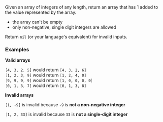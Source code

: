 <p>Given an array of integers of any length, return an array that has 1 added to the value represented by the array.</p>
<ul>
<li>the array can't be empty</li>
<li>only non-negative, single digit integers are allowed</li>
</ul>
<p>Return <code>nil</code> (or your language's equivalent) for invalid inputs.</p>
<h3 id="examples">Examples</h3>
<p><strong>Valid arrays</strong></p>
<p><code>[4, 3, 2, 5]</code> would return <code>[4, 3, 2, 6]</code><br><code>[1, 2, 3, 9]</code> would return <code>[1, 2, 4, 0]</code><br><code>[9, 9, 9, 9]</code> would return <code>[1, 0, 0, 0, 0]</code><br><code>[0, 1, 3, 7]</code> would return <code>[0, 1, 3, 8]</code></p>
<p><strong>Invalid arrays</strong></p>
<p><code>[1, -9]</code> is invalid because <code>-9</code> is <strong>not a non-negative integer</strong></p>
<p><code>[1, 2, 33]</code> is invalid because <code>33</code> is <strong>not a single-digit integer</strong></p>
